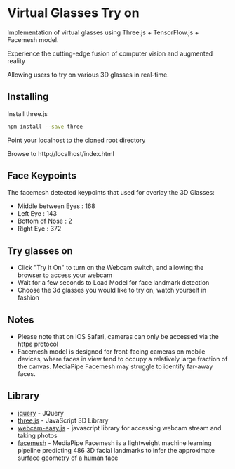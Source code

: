 # Virtual Glasses Try on

Implementation of virtual glasses using Three.js + TensorFlow.js + Facemesh model. 

Experience the cutting-edge fusion of computer vision and augmented reality

Allowing users to try on various 3D glasses in real-time.

## Installing
Install three.js
``` bash
npm install --save three
```
Point your localhost to the cloned root directory

Browse to http://localhost/index.html 

## Face Keypoints 
The facemesh detected keypoints that used for overlay the 3D Glasses:
* Middle between Eyes : 168
* Left Eye : 143
* Bottom of Nose : 2
* Right Eye : 372

## Try glasses on
* Click "Try it On" to turn on the Webcam switch, and allowing the browser to access your webcam 
* Wait for a few seconds to Load Model for face landmark detection
* Choose the 3d glasses you would like to try on, watch yourself in fashion

## Notes
* Please note that on IOS Safari, cameras can only be accessed via the https protocol 
* Facemesh model is designed for front-facing cameras on mobile devices, where faces in view tend to occupy a relatively large fraction of the canvas. MediaPipe Facemesh may struggle to identify far-away faces.

## Library
* [jquery](https://code.jquery.com/jquery-3.3.1.min.js) - JQuery
* [three.js](https://threejs.org/) - JavaScript 3D Library
* [webcam-easy.js](https://github.com/bensonruan/webcam-easy) - javascript library for accessing webcam stream and taking photos
* [facemesh](https://github.com/tensorflow/tfjs-models/tree/master/facemesh) - MediaPipe Facemesh is a lightweight machine learning pipeline predicting 486 3D facial landmarks to infer the approximate surface geometry of a human face

